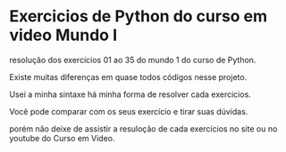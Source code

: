 # Exercicios de Python do curso em video Mundo I

resolução dos exercícios 01 ao 35 do mundo 1 do curso de Python.

Existe muitas diferenças em quase todos códigos nesse projeto.

Usei a minha sintaxe há minha forma de resolver cada exercicios.

Você pode comparar com os seus exercício e tirar suas dúvidas.

porém não deixe de assistir a resuloção de cada exercícios no site ou no youtube do Curso em Video.


